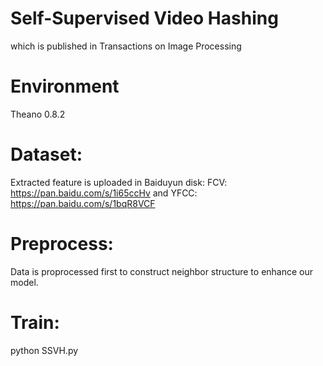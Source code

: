 # Self-Supervised Video Hashing
 which is published in Transactions on Image Processing

# Environment
 Theano 0.8.2

# Dataset: 
 Extracted feature is uploaded in Baiduyun disk: FCV: https://pan.baidu.com/s/1i65ccHv and YFCC: https://pan.baidu.com/s/1bqR8VCF
 
# Preprocess:
 Data is proprocessed first to construct neighbor structure to enhance our model.
 
# Train:
python SSVH.py

